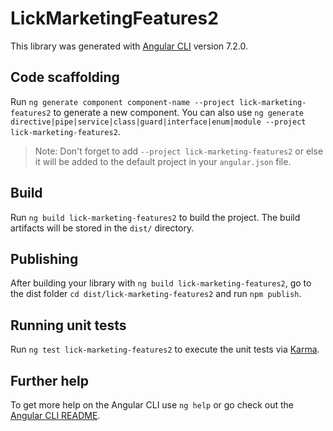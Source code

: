 # LickMarketingFeatures2

This library was generated with [Angular CLI](https://github.com/angular/angular-cli) version 7.2.0.

## Code scaffolding

Run `ng generate component component-name --project lick-marketing-features2` to generate a new component. You can also use `ng generate directive|pipe|service|class|guard|interface|enum|module --project lick-marketing-features2`.
> Note: Don't forget to add `--project lick-marketing-features2` or else it will be added to the default project in your `angular.json` file. 

## Build

Run `ng build lick-marketing-features2` to build the project. The build artifacts will be stored in the `dist/` directory.

## Publishing

After building your library with `ng build lick-marketing-features2`, go to the dist folder `cd dist/lick-marketing-features2` and run `npm publish`.

## Running unit tests

Run `ng test lick-marketing-features2` to execute the unit tests via [Karma](https://karma-runner.github.io).

## Further help

To get more help on the Angular CLI use `ng help` or go check out the [Angular CLI README](https://github.com/angular/angular-cli/blob/master/README.md).
